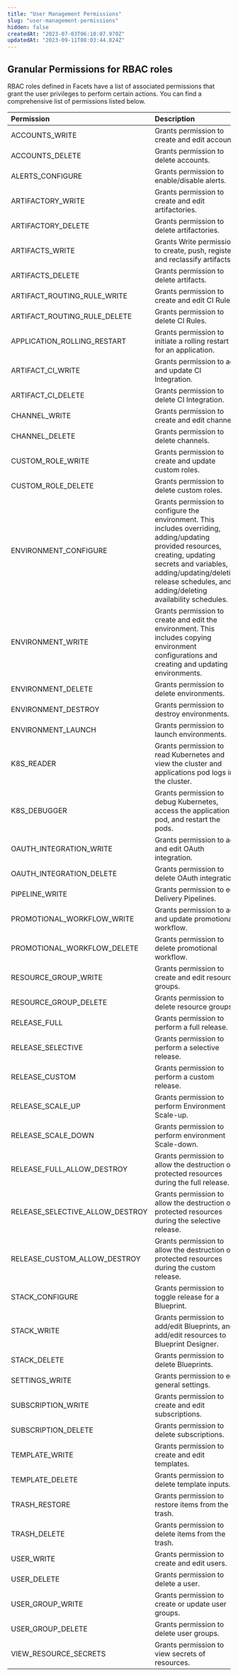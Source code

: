 ```yaml
---
title: "User Management Permissions"
slug: "user-management-permissions"
hidden: false
createdAt: "2023-07-03T06:10:07.970Z"
updatedAt: "2023-09-11T08:03:44.824Z"
---
```

## Granular Permissions for RBAC roles

RBAC roles defined in Facets have a list of associated permissions that grant the user privileges to perform certain actions. You can find a comprehensive list of permissions listed below.

| Permission                      | Description                                                                                                                                                                                                                                     |
| :------------------------------ | :---------------------------------------------------------------------------------------------------------------------------------------------------------------------------------------------------------------------------------------------- |
| ACCOUNTS_WRITE                  | Grants permission to create and edit accounts                                                                                                                                                                                                   |
| ACCOUNTS_DELETE                 | Grants permission to delete accounts.                                                                                                                                                                                                           |
| ALERTS_CONFIGURE                | Grants permission to enable/disable alerts.                                                                                                                                                                                                     |
| ARTIFACTORY_WRITE               | Grants permission to create and edit artifactories.                                                                                                                                                                                             |
| ARTIFACTORY_DELETE              | Grants permission to delete artifactories.                                                                                                                                                                                                      |
| ARTIFACTS_WRITE                 | Grants Write permissions to create, push, register, and reclassify artifacts.                                                                                                                                                                   |
| ARTIFACTS_DELETE                | Grants permission to delete artifacts.                                                                                                                                                                                                          |
| ARTIFACT_ROUTING_RULE_WRITE     | Grants permission to create and edit CI Rules.                                                                                                                                                                                                  |
| ARTIFACT_ROUTING_RULE_DELETE    | Grants permission to delete CI Rules.                                                                                                                                                                                                           |
| APPLICATION_ROLLING_RESTART     | Grants permission to initiate a rolling restart for an application.                                                                                                                                                                             |
| ARTIFACT_CI_WRITE               | Grants permission to add and update CI Integration.                                                                                                                                                                                             |
| ARTIFACT_CI_DELETE              | Grants permission to delete CI Integration.                                                                                                                                                                                                     |
| CHANNEL_WRITE                   | Grants permission to create and edit channels.                                                                                                                                                                                                  |
| CHANNEL_DELETE                  | Grants permission to delete channels.                                                                                                                                                                                                           |
| CUSTOM_ROLE_WRITE               | Grants permission to create and update custom roles.                                                                                                                                                                                            |
| CUSTOM_ROLE_DELETE              | Grants permission to delete custom roles.                                                                                                                                                                                                       |
| ENVIRONMENT_CONFIGURE           | Grants permission to configure the environment. This includes overriding, adding/updating provided resources, creating, updating secrets and variables, adding/updating/deleting release schedules, and adding/deleting availability schedules. |
| ENVIRONMENT_WRITE               | Grants permission to create and edit the environment. This includes copying environment configurations and creating and updating environments.                                                                                                  |
| ENVIRONMENT_DELETE              | Grants permission to delete environments.                                                                                                                                                                                                       |
| ENVIRONMENT_DESTROY             | Grants permission to destroy environments.                                                                                                                                                                                                      |
| ENVIRONMENT_LAUNCH              | Grants permission to launch environments.                                                                                                                                                                                                       |
| K8S_READER                      | Grants permission to read Kubernetes and view the cluster and applications pod logs in the cluster.                                                                                                                                             |
| K8S_DEBUGGER                    | Grants permission to debug Kubernetes, access the application pod, and restart the pods.                                                                                                                                                        |
| OAUTH_INTEGRATION_WRITE         | Grants permission to add and edit OAuth integration.                                                                                                                                                                                            |
| OAUTH_INTEGRATION_DELETE        | Grants permission to delete OAuth integration.                                                                                                                                                                                                  |
| PIPELINE_WRITE                  | Grants permission to edit Delivery Pipelines.                                                                                                                                                                                                   |
| PROMOTIONAL_WORKFLOW_WRITE      | Grants permission to add and update promotional workflow.                                                                                                                                                                                       |
| PROMOTIONAL_WORKFLOW_DELETE     | Grants permission to delete promotional workflow.                                                                                                                                                                                               |
| RESOURCE_GROUP_WRITE            | Grants permission to create and edit resource groups.                                                                                                                                                                                           |
| RESOURCE_GROUP_DELETE           | Grants permission to delete resource groups.                                                                                                                                                                                                    |
| RELEASE_FULL                    | Grants permission to perform a full release.                                                                                                                                                                                                    |
| RELEASE_SELECTIVE               | Grants permission to perform a selective release.                                                                                                                                                                                               |
| RELEASE_CUSTOM                  | Grants permission to perform a custom release.                                                                                                                                                                                                  |
| RELEASE_SCALE_UP                | Grants permission to perform Environment Scale-up.                                                                                                                                                                                              |
| RELEASE_SCALE_DOWN              | Grants permission to perform environment Scale-down.                                                                                                                                                                                            |
| RELEASE_FULL_ALLOW_DESTROY      | Grants permission to allow the destruction of protected resources during the full release.                                                                                                                                                      |
| RELEASE_SELECTIVE_ALLOW_DESTROY | Grants permission to allow the destruction of protected resources during the selective release.                                                                                                                                                 |
| RELEASE_CUSTOM_ALLOW_DESTROY    | Grants permission to allow the destruction of protected resources during the custom release.                                                                                                                                                    |
| STACK_CONFIGURE                 | Grants permission to toggle release for a Blueprint.                                                                                                                                                                                            |
| STACK_WRITE                     | Grants permission to add/edit Blueprints, and add/edit resources to Blueprint Designer.                                                                                                                                                         |
| STACK_DELETE                    | Grants permission to delete Blueprints.                                                                                                                                                                                                         |
| SETTINGS_WRITE                  | Grants permission to edit general settings.                                                                                                                                                                                                     |
| SUBSCRIPTION_WRITE              | Grants permission to create and edit subscriptions.                                                                                                                                                                                             |
| SUBSCRIPTION_DELETE             | Grants permission to delete subscriptions.                                                                                                                                                                                                      |
| TEMPLATE_WRITE                  | Grants permission to create and edit templates.                                                                                                                                                                                                 |
| TEMPLATE_DELETE                 | Grants permission to delete template inputs.                                                                                                                                                                                                    |
| TRASH_RESTORE                   | Grants permission to restore items from the trash.                                                                                                                                                                                              |
| TRASH_DELETE                    | Grants permission to delete items from the trash.                                                                                                                                                                                               |
| USER_WRITE                      | Grants permission to create and edit users.                                                                                                                                                                                                     |
| USER_DELETE                     | Grants permission to delete a user.                                                                                                                                                                                                             |
| USER_GROUP_WRITE                | Grants permission to create or update user groups.                                                                                                                                                                                              |
| USER_GROUP_DELETE               | Grants permission to delete user groups.                                                                                                                                                                                                        |
| VIEW_RESOURCE_SECRETS           | Grants permission to view secrets of resources.                                                                                                                                                                                                 |